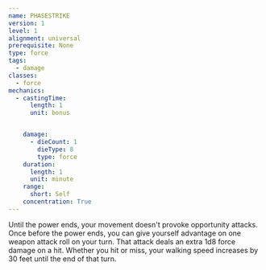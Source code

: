 ```yaml
---
name: PHASESTRIKE
version: 1
level: 1
alignment: universal
prerequisite: None
type: force
tags:
  - damage
classes:
  - force
mechanics:
  - castingTime:
      length: 1
      unit: bonus


    damage:
      - dieCount: 1
        dieType: 8
        type: force
    duration:
      length: 1
      unit: minute
    range:
      short: Self
    concentration: True
---
```

Until the power ends, your movement doesn't
provoke opportunity attacks.
Once before the power ends, you can give yourself
advantage on one weapon attack roll on your turn.
That attack deals an extra 1d8 force damage on a hit.
Whether you hit or miss, your walking speed increases
by 30 feet until the end of that turn.

    